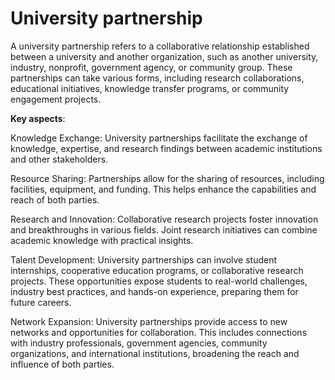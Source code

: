 # University partnership

A university partnership refers to a collaborative relationship established between a university and another organization, such as another university, industry, nonprofit, government agency, or community group. These partnerships can take various forms, including research collaborations, educational initiatives, knowledge transfer programs, or community engagement projects.

**Key aspects**:

Knowledge Exchange: University partnerships facilitate the exchange of knowledge, expertise, and research findings between academic institutions and other stakeholders.

Resource Sharing: Partnerships allow for the sharing of resources, including facilities, equipment, and funding. This helps enhance the capabilities and reach of both parties.

Research and Innovation: Collaborative research projects foster innovation and breakthroughs in various fields. Joint research initiatives can combine academic knowledge with practical insights.

Talent Development: University partnerships can involve student internships, cooperative education programs, or collaborative research projects. These opportunities expose students to real-world challenges, industry best practices, and hands-on experience, preparing them for future careers.

Network Expansion: University partnerships provide access to new networks and opportunities for collaboration. This includes connections with industry professionals, government agencies, community organizations, and international institutions, broadening the reach and influence of both parties.
